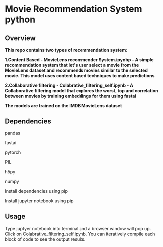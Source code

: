 # Movie Recommendation System python



## Overview


**This repo contains two types of recommendation system:**

**1.Content Based - MovieLens recommender System.ipynbp - A simple recommendation system that let's user select a movie from the MovieLens dataset and recommends movies similar to the selected movie. This model uses content based techniques to make predictions**

**2.Collaborative filtering - Colabrative_filtering_self.ipynb - A Collaborative filtering model that explores the worst, top and correlation between movies by training embeddings for them using fastai**

**The models are trained on the IMDB MovieLens dataset**

## Dependencies

pandas

fastai

pytorch

PIL

h5py

numpy

Install dependencies using pip 

Install jupyter notebook using pip

## Usage

Type juptyer notebook into terminal and a browser window will pop up. Click on Colabrative_filtering_self.ipynb. You can iteratively compile each block of code to see the output results.

